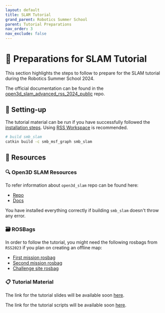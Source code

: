```yaml
---
layout: default
title: SLAM Tutorial
grand_parent: Robotics Summer School
parent: Tutorial Preparations
nav_order: 3
nav_exclude: false
---
```


# 🧭 Preparations for SLAM Tutorial

This section highlights the steps to follow to prepare for the SLAM tutorial during the Robotics Summer School 2024.

The official documentation can be found in the [open3d_slam_advanced_rss_2024_public](https://github.com/ETHZ-RobotX/open3d_slam_advanced_rss_2024_public) repo.

## 🔧 Setting-up

The tutorial material can be run if you have successfully followed the [installation steps](../../installation/index.md). Using [RSS Workspace](../../installation/rss-workspace.md) is recommended.

```bash
# build smb_slam
catkin build -c smb_msf_graph smb_slam
```

## 📂 Resources

### 🔍 Open3D SLAM Resources

To refer information about `open3d_slam` repo can be found here:
- [Repo](https://github.com/leggedrobotics/open3d_slam)
- [Docs](https://open3d-slam.readthedocs.io/en/latest/)

You have installed everything correctly if building ```smb_slam``` doesn't throw any error.

### 🗃️ ROSBags

In order to follow the tutorial, you might need the following rosbags from `RSS2023` if you plan on creating an offline map:

- <a href="http://robotics.ethz.ch/~asl-datasets/2023_RoboticsSummerSchool_testing_data/2023-06-16-11-33-01_smb263.bag" download>First mission rosbag</a>
- <a href="http://robotics.ethz.ch/~asl-datasets/2023_RoboticsSummerSchool_testing_data/2023-06-16-11-39-50_smb263.bag" download>Second mission rosbag</a>
- <a href="http://robotics.ethz.ch/~asl-datasets/2023_RoboticsSummerSchool_testing_data/2023-06-16-11-45-45_smb263.bag" download>Challenge site rosbag</a>

### 📋 Tutorial Material

The link for the tutorial slides will be available soon [here]().

The link for the tutorial scripts will be available soon [here]().


<!-- ### Download tutorial scripts and data

Download the following [folder](https://drive.google.com/drive/folders/1UYSW2WWhQVyTyuiPeuYasUF1EvQcqu1R?usp=sharing) which contains the tutorial scripts and maps. -->


<!-- ## Manual Installation (Optional)

### Open3d Python install

You need to install the open3d python API which will be needed for tutorial on scan registration. We will use conda for this.

1. Install anaconda:  
    a. You can follow the instructions [here](https://linuxize.com/post/how-to-install-anaconda-on-ubuntu-20-04/)  
    b. Type ```yes``` to the following prompt(```Do you wish the installer to initialize Anaconda3 by running conda init?```)  
    c. Run the following command so that conda base is not automatically activated in every new terminal:  
         ```conda config --set auto_activate_base false``` 

2. Create a new conda environment:   
    ```
    conda create -n open3d_env python=3.8
    ```

3. Activate the conda environment:  
    ```
    conda activate open3d_env
    ```
4. Install open3d in the activated conda environment.
    ```
    pip install open3d==0.16.0
    ```

#### Verify the installation  

Check the open3d version (it should be 0.16)

1. In a terminal activate the conda environment and open python console:
    ```bash
    conda activate open3d_env
    python
    ```
2. Import open3d and check the version:
    ```
    import open3d
    open3d.__version__
    ```

### Open3d_slam install (cpp package, required for online SLAM and Localization)

Make sure that you have installed the repositories following the instructions [here](https://ethz-robotx.github.io/SuperMegaBot/core-software/installation_core.html
) for core SMB software since we will be running online SLAM in Gazebo simulation.  

Some additional dependencies are required for Open3d_slam for which you can follow these steps:

```bash
sudo apt install libgoogle-glog-dev
sudo apt install libglfw3 libglfw3-dev
sudo apt install ros-noetic-jsk-rviz-plugins
sudo apt install liblua5.2-dev
sudo add-apt-repository ppa:roehling/open3d
sudo apt update
sudo apt install libopen3d-dev
```

You can now go to your rss workspace and directly build the package smb_gazebo and smb_slam by running the following command:

```bash
cd smb_ws # PATH TO YOUR WORKSPACE
catkin build smb_gazebo smb_slam
``` -->
